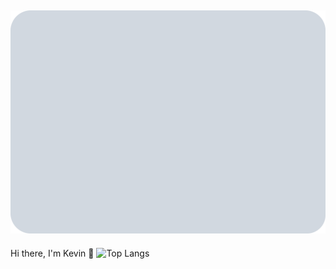 
![Cover](https://github.com/kev0629/kev0629/blob/master/sticker.png)
---
Hi there, I'm Kevin 👋
![Top Langs](https://github-readme-stats.vercel.app/api/top-langs/?username=anuraghazra&layout=compact)
